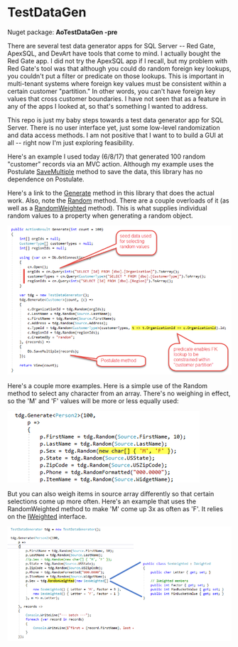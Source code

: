 # TestDataGen

Nuget package: **AoTestDataGen -pre**

There are several test data generator apps for SQL Server -- Red Gate, ApexSQL, and DevArt have tools that come to mind. I actually bought the Red Gate app. I did not try the ApexSQL app if I recall, but my problem with Red Gate's tool was that although you could do random foreign key lookups, you couldn't put a filter or predicate on those lookups. This is important in multi-tenant systems where foreign key values must be consistent within a certain customer "partition." In other words, you can't have foreign key values that cross customer boundaries. I have not seen that as a feature in any of the apps I looked at, so that's something I wanted to address.

This repo is just my baby steps towards a test data generator app for SQL Server. There is no user interface yet, just some low-level randomization and data access methods. I am not positive that I want to to build a GUI at all -- right now I'm just exploring feasibility.

Here's an example I used today (6/8/17) that generated 100 random "customer" records via an MVC action. Although my example uses the Postulate [SaveMultiple](https://github.com/adamosoftware/Postulate.Orm/blob/master/PostulateV1/Abstract/SqlDb_SaveMultiple.cs#L38) method to save the data, this library has no dependence on Postulate.

Here's a link to the [Generate](https://github.com/adamosoftware/TestDataGen/blob/master/TestDataGen2/TestDataGenerator.cs#L60) method in this library that does the actual work. Also, note the [Random](/TestDataGen2/TestDataGenerator.cs#L140) method. There are a couple overloads of it (as well as a [RandomWeighted](/TestDataGen2/TestDataGenerator.cs#L104) method). This is what supplies individual random values to a property when generating a random object.

![img](/tdg_sample.png)

Here's a couple more examples. Here is a simple use of the Random method to select any character from an array. There's no weighing in effect, so the 'M' and 'F' values will be more or less equally used:

![img](/tdg_random_sex1.png)

But you can also weigh items in source array differently so that certain selections come up more often. Here's an example that uses the RandomWeighted method to make 'M' come up 3x as often as 'F'. It relies on the [IWeighted](/TestDataGen2/IWeighted.cs) interface.

![img](/tdg_random_sex2.png)
